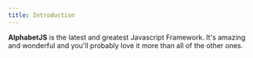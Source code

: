 ```yaml
---
title: Introduction
---
```


**AlphabetJS** is the latest and greatest Javascript Framework. It's
amazing and wonderful and you'll probably love it more than all of the
other ones.
